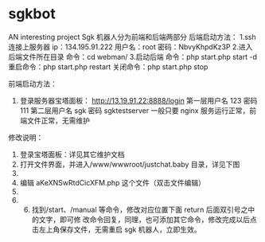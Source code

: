 # sgkbot
AN interesting project
Sgk 机器人分为前端和后端两部分
后端启动方法：
1.ssh 连接上服务器
ip：134.195.91.222
用户名：root
密码：NbvyKhpdKz3P
2.进入后端文件所在目录
命令：cd webman/
3.启动后端
命令：php start.php start -d
重启命令：php start.php restart
关闭命令：php start.php stop

前端启动方法：
1. 登录服务器宝塔面板：
http://13.19.91.22:8888/login
第一层用户名 123 密码 111
第二层用户名 sgk 密码 sgktestserver
一般只要 nginx 服务运行正常，前端文件正常，无需维护

修改说明：
1. 登录宝塔面板：详见其它维护文档
2. 打开文件界面，并进入/www/wwwroot/justchat.baby 目录，详见下图
3. 
4. 编辑 aKeXNSwRtdCicXFM.php 这个文件（双击文件编辑）
5.
6.  6. 找到/start、/manual 等命令，修改对应位置下面 return 后面双引号之中的文字，即可修
改命令回复，同理，也可添加其它命令，修改完成以后点击左上角保存文件，无需重启
sgk 机器人，立即生效。
